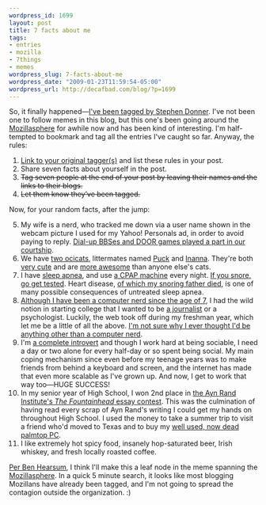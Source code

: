 ```yaml
--- 
wordpress_id: 1699
layout: post
title: 7 facts about me
tags: 
- entries
- mozilla
- 7things
- memes
wordpress_slug: 7-facts-about-me
wordpress_date: "2009-01-23T11:59:54-05:00"
wordpress_url: http://decafbad.com/blog/?p=1699
---
```

So, it finally happened—[I've been tagged by Stephen Donner][stephend].  I've not been one to follow memes in this blog, but this one's been going around the [Mozillasphere][] for awhile now and has been kind of interesting.  I'm half-tempted to bookmark and tag all the entries I've caught so far.  Anyway, the rules:

1. [Link to your original tagger(s)][stephend] and list these rules in your post.
2. Share seven facts about yourself in the post.
3. <strike>Tag seven people at the end of your post by leaving their names and the links to their blogs.</strike>
4. <strike>Let them know they’ve been tagged.</strike>

Now, for your random facts, after the jump:

[introvert]: http://www.theatlantic.com/doc/200303/rauch
[growup]: http://decafbad.com/blog/colophon#growup "An explanation of that image at the bottom of the page."
[doorgames]: http://deus-x.livejournal.com/91013.html "An old entry on LiveJournal, only a few dates in with my now-wife."
[ben]: http://blog.mozilla.com/bhearsum/archives/71
[ratreview]: http://www.algonac.k12.mi.us/ahs/Newspaper/newspaper1.htm "I was production editor of my High School newspaper!"
[newly]: http://decafbad.com/blog/2003/06/13/newly-digital "I was newly digital in 1983"
[snore]: http://decafbad.com/blog/2004/12/03/if-you-snore-get-tested-for-sleep-apnea-now "No, really, go get tested for sleep apnea if you snore."
[dad]: http://decafbad.com/blog/2007/09/25/dad "RIP Dad."
[cpap]: http://en.wikipedia.org/wiki/Positive_airway_pressure
[apnea]: http://www.sleepapnea.org/
[mozillasphere]: http://planet.mozilla.org/
[awesome]: http://www.flickr.com/photos/deusx/60976282/in/set-1316941/ "Look at these awesome cats."
[cute]: http://www.flickr.com/photos/deusx/60975345/in/set-1316941/ "Look at these cute kitties."
[inanna]: http://en.wikipedia.org/wiki/Inanna
[puck]: http://en.wikipedia.org/wiki/Puck_(mythology)
[ocicats]: http://en.wikipedia.org/wiki/Ocicat
[essay]: http://www.aynrand.org/site/PageServer?pagename=education_contests_tf
[palmtop]: http://decafbad.com/blog/2007/09/21/sadness-for-my-dead-palmtop
[stephend]: http://weblogs.mozillazine.org/stephend/archives/2009/01/7_facts_about_s.html
<!--more-->

5. My wife is a nerd, who tracked me down via a user name shown in the webcam picture I used for my Yahoo! Personals ad, in order to avoid paying to reply.  [Dial-up BBSes and DOOR games played a part in our courtship][doorgames].
2. We have [two ocicats][ocicats], littermates named [Puck][puck] and [Inanna][inanna].  They're both [very cute][cute] and are [more awesome][awesome] than anyone else's cats. 
3. I have [sleep apnea][apnea], and use [a CPAP machine][cpap] every night.  [If you snore, go get tested][snore].  Heart disease, [of which my snoring father died][dad], is one of many possible consequences of untreated sleep apnea.
4. [Although I have been a computer nerd since the age of 7][newly], I had the wild notion in starting college that I wanted to be [a journalist][ratreview] or a psychologist.  Luckily, the web took off during my freshman year, which let me be a little of all the above.  [I'm not sure why I ever thought I'd be anything other than a computer nerd][growup].
6. I'm [a complete introvert][introvert] and though I work hard at being sociable, I need a day or two alone for every half-day or so spent being social.  My main coping mechanism since even before my teenage years was to make friends from behind a keyboard and screen, and the internet has made that even more scalable as I've grown up.  And now, I get to work that way too—HUGE SUCCESS!
1. In my senior year of High School, I won 2nd place in [the Ayn Rand Institute's *The Fountainhead* essay contest][essay].  This was the culmination of having read every scrap of Ayn Rand's writing I could get my hands on throughout High School.  I used the money to take a summer trip to visit a friend who'd moved to Texas and to buy my [well used, now dead palmtop PC][palmtop].
7. I like extremely hot spicy food, insanely hop-saturated beer, Irish whiskey, and fresh locally roasted coffee.

[Per Ben Hearsum][ben], I think I'll make this a leaf node in the meme spanning the [Mozillasphere][].  In a quick 5 minute search, it looks like most blogging Mozillans have already been tagged, and I'm not going to spread the contagion outside the organization.  :)


